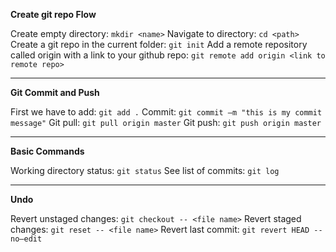 **Create git repo Flow**

  

Create empty directory: `mkdir <name>`
Navigate to directory: `cd <path>`
Create a git repo in the current folder: `git init`
Add a remote repository called origin with a link to your github repo: `git remote add origin <link to remote repo>`

  

----------

  

**Git Commit and Push**

  

First we have to add: `git add .`
Commit: `git commit –m "this is my commit message"`
Git pull: `git pull origin master`
Git push: `git push origin master`

----------

**Basic Commands**

  

Working directory status: `git status`
See list of commits: `git log`

  

----------

**Undo**

  

Revert unstaged changes: `git checkout -- <file name>`
Revert staged changes: `git reset -- <file name>`
Revert last commit: `git revert HEAD --no–edit`
